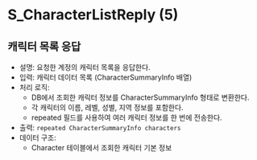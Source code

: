 # S_CharacterListReply (5)

## 캐릭터 목록 응답

- 설명: 요청한 계정의 캐릭터 목록을 응답한다.
- 입력: 캐릭터 데이터 목록 (CharacterSummaryInfo 배열)
- 처리 로직:
  - DB에서 조회한 캐릭터 정보를 CharacterSummaryInfo 형태로 변환한다.
  - 각 캐릭터의 이름, 레벨, 성별, 지역 정보를 포함한다.
  - repeated 필드를 사용하여 여러 캐릭터 정보를 한 번에 전송한다.
- 출력: `repeated CharacterSummaryInfo characters`
- 데이터 구조: 
  - Character 테이블에서 조회한 캐릭터 기본 정보